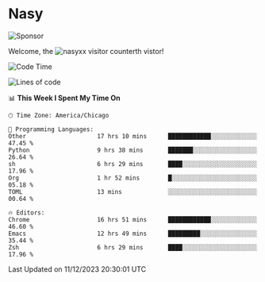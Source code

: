 # Nasy

<!--
<p align="center">
<img height="200" src="https://github-readme-stats.vercel.app/api?username=nasyxx&count_private=true&show_icons=true&theme=dracula&include_all_commits=true"/>
<img height="200" src="https://github-readme-stats.vercel.app/api/top-langs/?username=nasyxx&theme=dracula&hide=html,jupyter+notebook&count_private=true&show_icons=true"/>
</p>

  
----------------
-->

![Sponsor](https://img.shields.io/static/v1.svg?label=Sponsor&message=%E2%9D%A4&logo=GitHub&style=flat&color=pink)
 
Welcome, the ![nasyxx visitor counter](https://count.getloli.com/get/@nasyxx?theme=rule34)th vistor!
 
<!--START_SECTION:waka-->
![Code Time](http://img.shields.io/badge/Code%20Time-4%2C087%20hrs%2040%20mins-blue)

![Lines of code](https://img.shields.io/badge/From%20Hello%20World%20I%27ve%20Written-6.3%20million%20lines%20of%20code-blue)

📊 **This Week I Spent My Time On** 

```text
🕑︎ Time Zone: America/Chicago

💬 Programming Languages: 
Other                    17 hrs 10 mins      ████████████░░░░░░░░░░░░░   47.45 % 
Python                   9 hrs 38 mins       ███████░░░░░░░░░░░░░░░░░░   26.64 % 
sh                       6 hrs 29 mins       ████░░░░░░░░░░░░░░░░░░░░░   17.96 % 
Org                      1 hr 52 mins        █░░░░░░░░░░░░░░░░░░░░░░░░   05.18 % 
TOML                     13 mins             ░░░░░░░░░░░░░░░░░░░░░░░░░   00.64 % 

🔥 Editors: 
Chrome                   16 hrs 51 mins      ████████████░░░░░░░░░░░░░   46.60 % 
Emacs                    12 hrs 49 mins      █████████░░░░░░░░░░░░░░░░   35.44 % 
Zsh                      6 hrs 29 mins       ████░░░░░░░░░░░░░░░░░░░░░   17.96 % 
```


 Last Updated on 11/12/2023 20:30:01 UTC
<!--END_SECTION:waka-->

<!-- ![visitors](https://visitor-badge.laobi.icu/badge?page_id=nasyxx.nasyxx) -->
